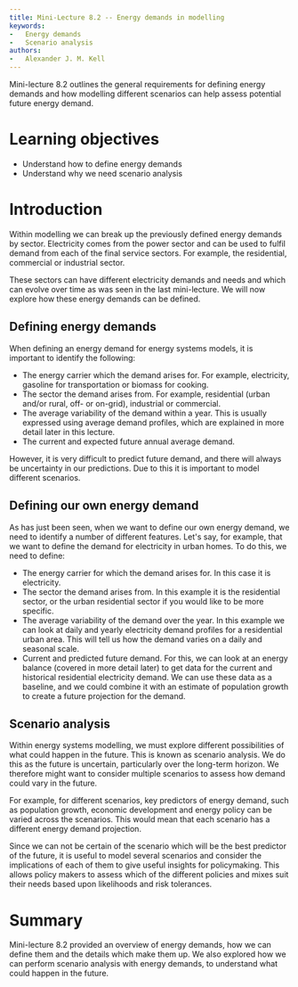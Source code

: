 ```yaml
---
title: Mini-Lecture 8.2 -- Energy demands in modelling
keywords:
-   Energy demands
-   Scenario analysis
authors:
-   Alexander J. M. Kell
---
```


Mini-lecture 8.2 outlines the general requirements for defining energy demands and how modelling different scenarios can help assess potential future energy demand. 

# Learning objectives

- Understand how to define energy demands
- Understand why we need scenario analysis

# Introduction

Within modelling we can break up the previously defined energy demands by sector. Electricity comes from the power sector and can be used to fulfil demand from each of the final service sectors. For example, the residential, commercial or industrial sector.

These sectors can have different electricity demands and needs and which can evolve over time as was seen in the last mini-lecture. We will now explore how these energy demands can be defined.

## Defining energy demands

When defining an energy demand for energy systems models, it is important to identify the following:

- The energy carrier which the demand arises for. For example, electricity, gasoline for transportation or biomass for cooking.
- The sector the demand arises from. For example, residential (urban and/or rural, off- or on-grid), industrial or commercial.
- The average variability of the demand within a year. This is usually expressed using average demand profiles, which are explained in more detail later in this lecture.
- The current and expected future annual average demand.

However, it is very difficult to predict future demand, and there will always be uncertainty in our predictions. Due to this it is important to model different scenarios.

## Defining our own energy demand

As has just been seen, when we want to define our own energy demand, we need to identify a number of different features. Let's say, for example, that we want to define the demand for electricity in urban homes. To do this, we need to define:

- The energy carrier for which the demand arises for. In this case it is electricity.
- The sector the demand arises from. In this example it is the residential sector, or the urban residential sector if you would like to be more specific.
- The average variability of the demand over the year. In this example we can look at daily and yearly electricity demand profiles for a residential urban area. This will tell us how the demand varies on a daily and seasonal scale. 
- Current and predicted future demand. For this, we can look at an energy balance (covered in more detail later) to get data for the current and historical residential electricity demand. We can use these data as a baseline, and we could combine it with an estimate of population growth to create a future projection for the demand.

## Scenario analysis

Within energy systems modelling, we must explore different possibilities of what could happen in the future. This is known as scenario analysis. We do this as the future is uncertain, particularly over the long-term horizon. We therefore might want to consider multiple scenarios to assess how demand could vary in the future. 

For example, for different scenarios, key predictors of energy demand, such as population growth, economic development and energy policy can be varied across the scenarios. This would mean that each scenario has a different energy demand projection. 

Since we can not be certain of the scenario which will be the best predictor of the future, it is useful to model several scenarios and consider the implications of each of them to give useful insights for policymaking. This allows policy makers to assess which of the different policies and mixes suit their needs based upon likelihoods and risk tolerances.

# Summary

Mini-lecture 8.2 provided an overview of energy demands, how we can define them and the details which make them up. We also explored how we can perform scenario analysis with energy demands, to understand what could happen in the future.




